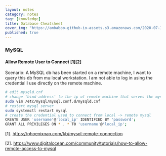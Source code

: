 ```yaml
---
layout: notes
category: notes
tag: [knowledge]
title: Database Cheatsheet
cover_img: "https://ambaboo-github-io-assets.s3.amazonaws.com/2020-07-11-db-cheatsheet-cover.png"
published: true
---
```


### MySQL

#### Allow Remote User to Connect [1][2]

Scenario: A MySQL db has been started on a remote machine, I want to query this db from mu local workstation. I am not able to log in using the credential I use directly on the remote machine.

```bash
# edit mysqld.cnf
# change 'bind-address' to the ip of remote machine that serves the mysql db
sudo vim /etc/mysql/mysql.conf.d/mysqld.cnf
# restart mysql server
sudo systemctl restart mysql
# create the credential used to connect from local -> remote mysql
CREATE USER 'username'@'local_ip' IDENTIFIED BY 'password';
GRANT ALL PRIVILEGES ON * . * TO 'username'@'local_ip';
```

[1]. <https://phoenixnap.com/kb/mysql-remote-connection>

[2]. <https://www.digitalocean.com/community/tutorials/how-to-allow-remote-access-to-mysql>